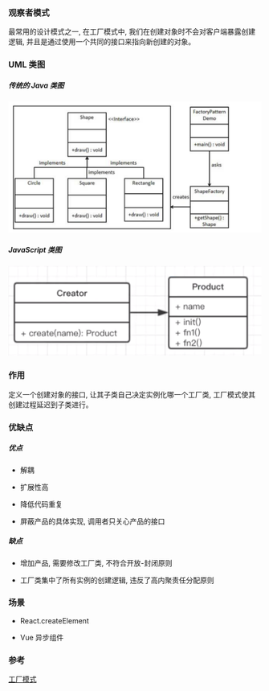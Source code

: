 ### 观察者模式

最常用的设计模式之一, 在工厂模式中, 我们在创建对象时不会对客户端暴露创建逻辑, 并且是通过使用一个共同的接口来指向新创建的对象。

### UML 类图

##### 传统的 Java 类图

![factory-pattern.png](./images/factory-pattern.png)

##### JavaScript 类图

![js-factory-pattern.png](./images/js-factory-pattern.png)

### 作用

定义一个创建对象的接口, 让其子类自己决定实例化哪一个工厂类, 工厂模式使其创建过程延迟到子类进行。

### 优缺点

##### 优点

- 解耦

- 扩展性高

- 降低代码重复

- 屏蔽产品的具体实现, 调用者只关心产品的接口

##### 缺点

- 增加产品, 需要修改工厂类, 不符合开放-封闭原则

- 工厂类集中了所有实例的创建逻辑, 违反了高内聚责任分配原则

### 场景

- React.createElement

- Vue 异步组件

### 参考

[工厂模式](https://zh.wikipedia.org/wiki/%E5%B7%A5%E5%8E%82%E6%96%B9%E6%B3%95)

